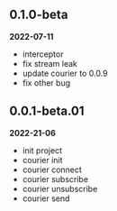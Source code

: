 ## 0.1.0-beta

**2022-07-11**

- interceptor
- fix stream leak
- update courier to 0.0.9
- fix other bug

## 0.0.1-beta.01

**2022-21-06**

- init project
- courier init
- courier connect
- courier subscribe
- courier unsubscribe
- courier send
